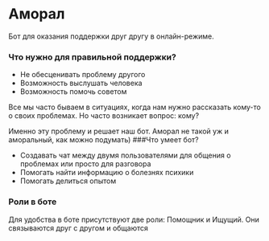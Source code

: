 # Аморал
Бот для оказания поддержки друг другу в онлайн-режиме.

### Что нужно для правильной поддержки?
* Не обесценивать проблему другого
* Возможность выслушать человека
* Возможность помочь советом

Все мы часто бываем в ситуациях, когда нам нужно рассказать кому-то о своих проблемах. Но часто возникает вопрос: кому? 

Именно эту проблему и решает наш бот. Аморал не такой уж и аморальный, как можно подумать) 
###Что умеет бот? 
* Создавать чат между двумя пользователями для общения о проблемах или просто для разговора
* Помогать найти информацию о болезнях психики
* Помогать делиться опытом

### Роли в боте
Для удобства в боте присутствуют две роли: Помощник и Ищущий. Они связываются друг с другом и общаются 


